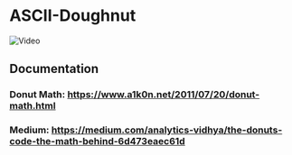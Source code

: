 # ASCII-Doughnut

![Video](https://thumbs.gfycat.com/MessyHandmadeDragon-small.gif)

## Documentation

### Donut Math: https://www.a1k0n.net/2011/07/20/donut-math.html
### Medium: https://medium.com/analytics-vidhya/the-donuts-code-the-math-behind-6d473eaec61d
